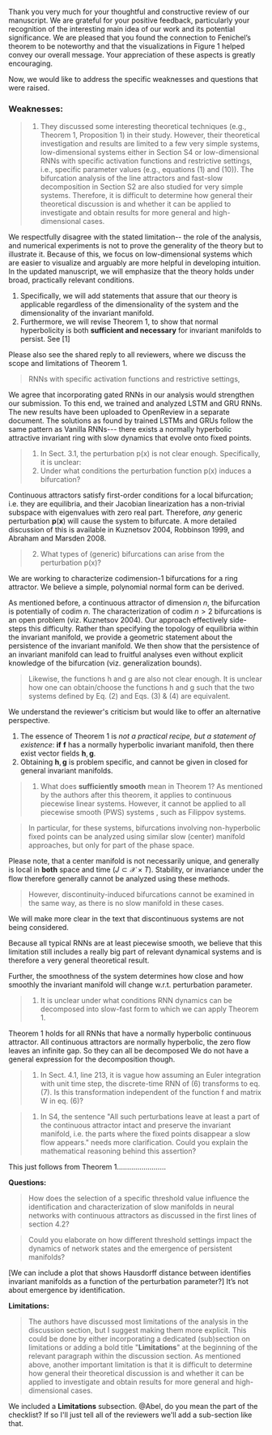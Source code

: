 Thank you very much for your thoughtful and constructive review of our manuscript. We are grateful for your positive feedback, particularly your recognition of the interesting main idea of our work and its potential significance. We are pleased that you found the connection to Fenichel’s theorem to be noteworthy and that the visualizations in Figure 1 helped convey our overall message. Your appreciation of these aspects is greatly encouraging.

Now, we would like to address the specific weaknesses and questions that were raised.
### Weaknesses:
> 1. They discussed some interesting theoretical techniques (e.g., Theorem 1, Proposition 1) in their study.
>However, their theoretical investigation and results are limited to a few very simple systems, low-dimensional systems either in Section S4 or low-dimensional RNNs with specific activation functions and restrictive settings, i.e., specific parameter values (e.g., equations (1) and (10)).
> The bifurcation analysis of the line attractors and fast-slow decomposition in Section S2 are also studied for very simple systems. Therefore, it is difficult to determine how general their theoretical discussion is and whether it can be applied to investigate and obtain results for more general and high-dimensional cases.

We respectfully disagree with the stated limitation-- the role of the analysis, and numerical experiments is not to prove the generality of the theory but to illustrate it.
Because of this, we focus on low-dimensional systems which are easier to visualize and arguably are more helpful in developing intuition.
In the updated manuscript, we will emphasize that the theory holds under broad, practically relevant conditions.
1. Specifically, we will add statements that assure that our theory is applicable regardless of the dimensionality of the system and the dimensionality of the invariant manifold.
1. Furthermore, we will revise Theorem 1, to show that normal hyperbolicity is both **sufficient and necessary** for invariant manifolds to persist. See [1]

<!-- We believe that the above modifications will convey the very general applicability of the results we're presenting. -->
Please also see the shared reply to all reviewers, where we discuss the scope and limitations of Theorem 1.

> RNNs with specific activation functions and restrictive settings,

We agree that incorporating gated RNNs in our analysis would strengthen our submission.
To this end, we trained and analyzed LSTM and GRU RNNs.
The new results have been uploaded to OpenReview in a separate document.
The solutions as found by trained LSTMs and GRUs follow the same pattern as Vanilla RNNs--- there exists a normally hyperbolic attractive invariant ring with slow dynamics that evolve onto fixed points.


> 1. In Sect. 3.1, the perturbation p(x) is not clear enough. Specifically, it is unclear:
> 1. Under what conditions the perturbation function p(x) induces a bifurcation?

Continuous attractors satisfy first-order conditions for a local bifurcation; i.e. they are equilibria, and their Jacobian linearization has a non-trivial subspace with eigenvalues with zero real part.
Therefore, *any* generic perturbation $\mathbf{p}(\mathbf{x})$ will cause the system to bifurcate.
A more detailed discussion of this is available in Kuznetsov 2004, Robbinson 1999, and Abraham and Marsden 2008.

>2) What types of (generic) bifurcations can arise from the perturbation p(x)?

We are working to characterize codimension-1 bifurcations for a ring attractor. We believe a simple, polynomial normal form can be derived.

As mentioned before, a continuous attractor of dimension $n$, the bifurcation is potentially of codim $n$.
The characterization of codim $n>2$ bifurcations is an open problem (viz. Kuznetsov 2004).
Our approach effectively side-steps this difficulty.
Rather than specifying the topology of equilibria within the invariant manifold, we provide a geometric statement about the persistence of the invariant manifold.
We then show that the persistence of an invariant manifold can lead to fruitful analyses even without explicit knowledge of the bifurcation (viz. generalization bounds).

>Likewise, the functions h and g are also not clear enough. It is unclear how one can obtain/choose the functions h and g such that the two systems defined by Eq. (2) and Eqs. (3) & (4) are equivalent.

We understand the reviewer's criticism but would like to offer an alternative perspective.
1. The essence of Theorem 1 is *not a practical recipe, but a statement of existence*: **if** $\mathbf{f}$ has a normally hyperbolic invariant manifold, then there exist vector fields $\mathbf{h},\,\mathbf{g}$.
1. Obtaining $\mathbf{h},\,\mathbf{g}$ is problem specific, and cannot be given in closed for general invariant manifolds.


> 1. What does **sufficiently smooth** mean in Theorem 1? As mentioned by the authors after this theorem, it applies to continuous piecewise linear systems. However, it cannot be applied to all piecewise smooth (PWS) systems , such as Filippov systems.

>In particular, for these systems, bifurcations involving non-hyperbolic fixed points can be analyzed using similar slow (center) manifold approaches, but only for part of the phase space.

Please note, that a center manifold is not necessarily unique, and generally is local in **both** space and time ($J \subset \mathcal{X} \times T$).
Stability, or invariance under the flow therefore generally cannot be analyzed using these methods.

>However, discontinuity-induced bifurcations cannot be examined in the same way, as there is no slow manifold in these cases.

We will make more clear in the text that discontinuous systems are not being considered.

Because all typical RNNs are at least piecewise smooth, we believe that this limitation still includes a really big part of relevant dynamical systems and is therefore a very general theoretical result.

Further, the smoothness of the system determines how close and how smoothly the invariant manifold will change w.r.t. perturbation parameter.

>1. It is unclear under what conditions RNN dynamics can be decomposed into slow-fast form to which we can apply Theorem 1.

Theorem 1 holds for all RNNs that have a normally hyperbolic continuous attractor.
All continuous attractors are normally hyperbolic, the zero flow leaves an infinite gap.
So they can all be decomposed
We do not have a general expression for the decomposition though.

> 1. In Sect. 4.1, line 213, it is vague how assuming an Euler integration with unit time step, the discrete-time RNN of (6) transforms to eq. (7). Is this transformation independent of the function f and matrix W in eq. (6)?

> 1. In S4, the sentence "All such perturbations leave at least a part of the continuous attractor intact and preserve the invariant manifold, i.e. the parts where the fixed points disappear a slow flow appears." needs more clarification. Could you explain the mathematical reasoning behind this assertion?

This just follows from Theorem 1……………………

**Questions:**

>How does the selection of a specific threshold value influence the identification and characterization of slow manifolds in neural networks with continuous attractors as discussed in the first lines of section 4.2?

> Could you elaborate on how different threshold settings impact the dynamics of network states and the emergence of persistent manifolds?

[We can include a plot that shows Hausdorff distance between identifies invariant manifolds as a function of the perturbation parameter?]
It’s not about emergence by identification.

**Limitations:**

> The authors have discussed most limitations of the analysis in the discussion section, but I suggest making them more explicit. This could be done by either incorporating a dedicated (sub)section on limitations or adding a bold title "**Limitations**" at the beginning of the relevant paragraph within the discussion section.
> As mentioned above, another important limitation is that it is difficult to determine how general their theoretical discussion is and whether it can be applied to investigate and obtain results for more general and high-dimensional cases.

We included a **Limitations** subsection.
@Abel, do you mean the part of the checklist?
If so I'll just tell all of the reviewers we'll add a sub-section like that.